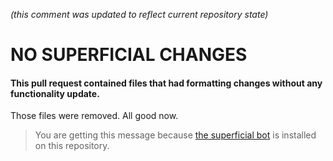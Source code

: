 _(this comment was updated to reflect current repository state)_

# NO SUPERFICIAL CHANGES

#### This pull request contained files that had formatting changes without any functionality update. 

Those files were removed. All good now. 

> You are getting this message because [the superficial bot](https://github.com/shlomokraus/superficial) is installed on this repository.